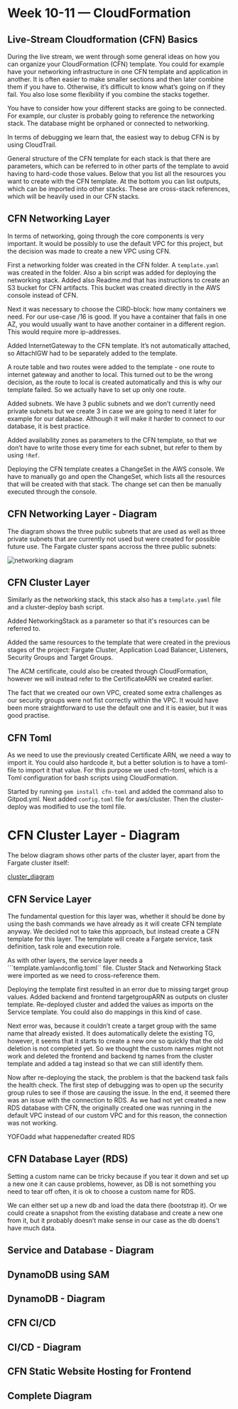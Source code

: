 # Week 10-11 — CloudFormation
## Live-Stream Cloudformation (CFN) Basics

During the live stream, we went through some general ideas on how you can organize your CloudFormation (CFN) template. You could for example have your networking infrastructure in one CFN template and application in another. It is often easier to make smaller sections and then later combine them if you have to. Otherwise, it’s difficult to know what’s going on if they fail. You also lose some flexibility if you combine the stacks together. 

You have to consider how your different stacks are going to be connected. For example, our cluster is probably going to reference the networking stack. The database might be orphaned or connected to networking. 

In terms of debugging we learn that, the easiest way to debug CFN is by using CloudTrail. 

General structure of the CFN template for each stack is that there are parameters, which can be referred to in other parts of the template to avoid having to hard-code those values. Below that you list all the resources you want to create with the CFN template. At the bottom you can list outputs, which can be imported into other stacks. These are cross-stack references, which will be heavily used in our CFN stacks. 

## CFN Networking Layer

In terms of networking, going through the core components is very important. It would be possibly to use the default VPC for this project, but the decision was made to create a new VPC using CFN.

First a networking folder was created in the CFN folder. A ``template.yaml`` was created in the folder. Also a bin script was added for deploying the networking stack. Added also Readme.md that has instructions to create an S3 bucket for CFN artifacts. This bucket was created directly in the AWS console instead of CFN. 

Next it was necessary to choose the CIRD-block: how many containers we need. For our use-case /16 is good. If you have a container that fails in one AZ, you would usually want to have another container in a different region. This would require more ip-addresses. 

Added InternetGateway to the CFN template. It’s not automatically attached, so AttachIGW had to be separately added to the template. 

A route table and two routes were added to the template - one route to internet gateway and another to local. This turned out to be the wrong decision, as  the route to local is created automatically and this is why our template failed. So we actually have to set up only one route.

Added subnets. We have 3 public subnets and we don’t currently need private subnets but we create 3 in case we are going to need it later for example for our database. Although it will make it harder to connect to our database, it is best practice. 

Added availability zones as parameters to the CFN template, so that we don’t have to write those every time for each subnet, but refer to them by using ``!Ref``.

Deploying the CFN template creates a ChangeSet in the AWS console. We have to manually go and open the ChangeSet, which lists all the resources that will be created with that stack. The change set can then be manually executed through the console. 

## CFN Networking Layer - Diagram

The diagram shows the three public subnets that are used as well as three private subnets that are currently not used but were created for possible future use. The Fargate cluster spans accross the three public subnets:

![networking diagram](assets/networking_diagram.png)

## CFN Cluster Layer

Similarly as the networking stack, this stack also has a ``template.yaml`` file and a cluster-deploy bash script. 

Added NetworkingStack as a parameter so that it's resources can be referred to.

Added the same resources to the template that were created in the previous stages of the project: Fargate Cluster, Application Load Balancer, Listeners, Security Groups and Target Groups.

The ACM certificate, could also be created through CloudFormation, however we will instead refer to the CertificateARN we created earlier. 

The fact that we created our own VPC, created some extra challenges as our security groups were not fist correctly within the VPC. It would have been more straightforward to use the default one and it is easier, but it was good practise.

## CFN Toml

As we need to use the previously created Certificate ARN, we need a way to import it. You could also hardcode it, but a better solution is to have a toml-file to import it that value. For this purpose we used cfn-toml, which is a Toml configuration for bash scripts using CloudFormation. 

Started by running ``gem install cfn-toml`` and added the command also to Gitpod.yml. Next added ``config.toml`` file for aws/cluster. Then the cluster-deploy was modified to use the toml file.

# CFN Cluster Layer - Diagram

The below diagram shows other parts of the cluster layer, apart from the Fargate cluster itself:

[cluster_diagram](assets/cluster_diagram.png)

## CFN Service Layer

The fundamental question for this layer was, whether it should be done by using the bash commands we have already as it will create CFN template anyway. We decided not to take this approach, but instead create a CFN template for this layer. The template will create a Fargate service, task definition, task role and execution role.

As with other layers, the service layer needs a ```template.yaml`` and ``config.toml`` file.  Cluster Stack and Networking Stack were imported as we need to cross-reference them.

Deploying the template first resulted in an error due to missing target group values. Added backend and frontend targetgroupARN as outputs on cluster template. Re-deployed cluster and added the values as imports on the Service template. You could also do mappings in this kind of case.

Next error was, because it couldn’t create a target group with the same name that already existed. It does automatically delete the existing TG, however, it seems that it starts to create a new one so quickly that the old deletion is not completed yet. So we thought the custom names might not work and deleted the frontend and backend tg names from the cluster template and added a tag instead so that we can still identify them. 

Now after re-deploying the stack, the problem is that the backend task fails the health check. The first step of debugging was to open up the security group rules to see if those are causing the issue. In the end, it seemed there was an issue with the connection to RDS. As we had not yet created a new RDS database with CFN, the originally created one was running in the default VPC instead of our custom VPC and for this reason, the connection was not working. 

YOFOadd what happenedafter created RDS

## CFN Database Layer (RDS)

Setting a custom name can be tricky because if you tear it down and set up a new one it can cause problems, however, as DB is not something you need to tear off often, it is ok to choose a custom name for RDS. 

We can either set up a new db and load the data there (bootstrap it). Or we could create a snapshot from the existing database and create a new one from it, but it probably doesn’t make sense in our case as the db doens’t have much data.

## Service and Database - Diagram
## DynamoDB using SAM
## DynamoDB - Diagram
## CFN CI/CD
## CI/CD - Diagram
## CFN Static Website Hosting for Frontend
## Complete Diagram
